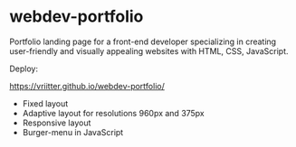# webdev-portfolio
 Portfolio landing page for a front-end developer specializing in creating user-friendly and visually appealing websites with HTML, CSS, JavaScript.

Deploy: 

https://vriitter.github.io/webdev-portfolio/

* Fixed layout
* Adaptive layout for resolutions 960px and 375px
* Responsive layout
* Burger-menu in JavaScript
